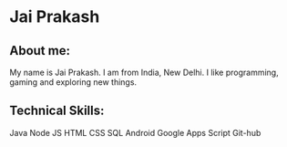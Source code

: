 # Jai Prakash

## About me:

My name is Jai Prakash. I am from India, New Delhi. I like programming, gaming and exploring new things.

## Technical Skills:
Java
Node JS
HTML
CSS
SQL
Android
Google Apps Script
Git-hub
